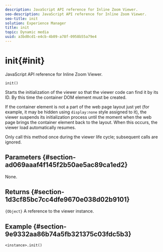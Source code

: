 ```yaml
---
description: JavaScript API reference for Inline Zoom Viewer.
seo-description: JavaScript API reference for Inline Zoom Viewer.
seo-title: init
solution: Experience Manager
title: init
topic: Dynamic media
uuid: a3bd0cd1-e4cb-4b09-a78f-0958b55a79e4
---
```


# init{#init}

JavaScript API reference for Inline Zoom Viewer.

 `init()`

Starts the initialization of the viewer so that the viewer code can find it by its ID. By this time the container DOM element must be created.

If the container element is not a part of the web page layout just yet (for example, it may be hidden using `display:none` style assigned to it), the viewer suspends its initialization process until the moment when the web page brings the container element back to the layout. When this occurs, the viewer load automatically resumes.

Only call this method once during the viewer life cycle; subsequent calls are ignored.

## Parameters {#section-ad069aaaf4f145f2b50ae5ac89ca1ed2}

None.

## Returns {#section-1d3cf85bc7cc4dfe9670e038d02b9101}

`{Object}` A reference to the viewer instance.

## Example {#section-9e9332aa86b74a5fb321375c03fdc5b3}

```
<instance>.init()
```

